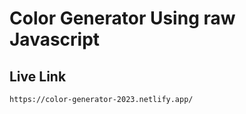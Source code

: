 # Color Generator Using raw Javascript
## Live Link
```
https://color-generator-2023.netlify.app/
```

